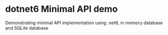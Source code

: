 # dotnet6 Minimal API demo
Demonstrating minimal API implementation using .net6, in memory database and SQLite database

